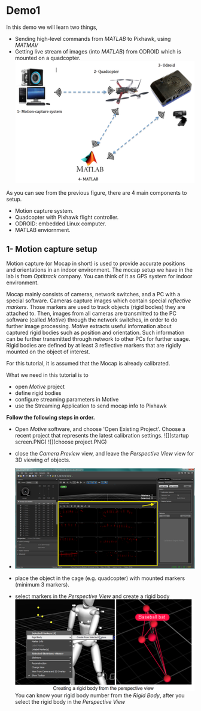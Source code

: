 # Demo1
In this demo we will learn two things,
* Sending high-level commands  from *MATLAB* to Pixhawk, using *MATMAV*
* Getting live stream of images (into *MATLAB*) from ODROID which is mounted on a quadcopter.
![](demo1.png)

As you can see from the previous figure, there are 4 main components to setup.
* Motion capture system.
* Quadcopter with Pixhawk flight controller.
* ODROID: embedded Linux computer.
* MATLAB enviornment.

## 1- Motion capture setup
Motion capture (or Mocap in short) is used to provide accurate positions and orientations in an indoor environment. The mocap setup we have in the lab is from *Optitrack* company. You can think of it as GPS system for indoor environment. 

Mocap mainly consists of cameras, network switches, and a PC with a special software. Cameras capture images which contain special *reflective markers*. Those markers are used to track objects (rigid bodies) they are attached to. Then, images from all cameras are transmitted to the PC software (called *Motive*) through the network switches, in order to do further image processing. *Motive* extracts useful information about captured rigid bodies such as position and orientation. Such information can be further transmitted through network to other PCs for further usage. Rigid bodies are defined by at least 3 reflective markers that are rigidly mounted on the object of interest.

For this tutorial, it is assumed that the Mocap is already calibrated.

What we need in this tutorial is to
* open *Motive* project
* define rigid bodies
* configure streaming parameters in Motive
* use the Streaming Application to send mocap info to Pixhawk


**Follow the following steps in order.**

* Open *Motive* software, and choose 'Open Existing Project'. Choose a recent project that represents the latest calibration settings.
![](startup screen.PNG)
![](choose project.PNG)

* close the *Camera Preview* view, and leave the *Perspective View* view for 3D viewing of objects.
* ![](motive1.PNG)
* place the object in the cage (e.g. quadcopter) with mounted markers (minimum 3 markers).
* select markers in the *Perspective View* and create a rigid body
![](createRigidbody.png)
You can know your rigid body number from the *Rigid Body*, after you select the rigid body in the *Perspective View*